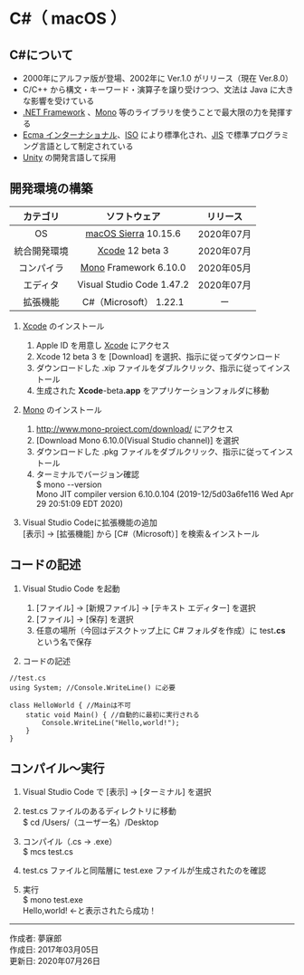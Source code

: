 # C#（ macOS ）

## C#について

* 2000年にアルファ版が登場、2002年に Ver.1.0 がリリース（現在 Ver.8.0）
* C/C++ から構文・キーワード・演算子を譲り受けつつ、文法は Java に大きな影響を受けている
* [.NET Framework](https://ja.wikipedia.org/wiki/.NET_Framework) 、[Mono](http://bit.ly/2l5Mzx1) 等のライブラリを使うことで最大限の力を発揮する
* [Ecma インターナショナル](http://bit.ly/2lLMUZZ)、[ISO](http://bit.ly/1VLZ5lB) により標準化され、[JIS](http://bit.ly/2lQk5vD) で標準プログラミング言語として制定されている
* [Unity](http://bit.ly/2l5GJMb) の開発言語して採用

## 開発環境の構築

|カテゴリ|ソフトウェア|リリース|
|:--:|:--:|:--:|
|OS|[macOS Sierra](https://ja.wikipedia.org/wiki/MacOS) 10.15.6|2020年07月|
|統合開発環境|[Xcode](https://developer.apple.com/download/) 12 beta 3|2020年07月|
|コンパイラ|[Mono](http://www.mono-project.com/) Framework 6.10.0|2020年05月|
|エディタ|Visual Studio Code 1.47.2|2020年07月|
|拡張機能|C#（Microsoft） 1.22.1|ー|

1. [Xcode](https://ja.wikipedia.org/wiki/Xcode) のインストール  
    1. Apple ID を用意し [Xcode](https://developer.apple.com/download/) にアクセス
    1. Xcode 12 beta 3 を [Download] を選択、指示に従ってダウンロード
    1. ダウンロードした .xip ファイルをダブルクリック、指示に従ってインストール
    1. 生成された <b>Xcode</b>-beta<b>.app</b> をアプリケーションフォルダに移動

1. [Mono](http://www.mono-project.com/) のインストール
    1. http://www.mono-project.com/download/ にアクセス
    1. [Download Mono 6.10.0(Visual Studio channel)] を選択
    1. ダウンロードした .pkg ファイルをダブルクリック、指示に従ってインストール
    1. ターミナルでバージョン確認  
    $ mono --version  
    Mono JIT compiler version 6.10.0.104 (2019-12/5d03a6fe116 Wed Apr 29 20:51:09 EDT 2020)

1. Visual Studio Codeに拡張機能の追加  
    [表示] → [拡張機能] から [C#（Microsoft）] を検索＆インストール

## コードの記述

1. Visual Studio Code を起動
    1. [ファイル] → [新規ファイル] → [テキスト エディター] を選択
    1. [ファイル] → [保存] を選択
    1. 任意の場所（今回はデスクトップ上に C# フォルダを作成）に test<b>.cs</b> という名で保存

1. コードの記述
```
//test.cs
using System; //Console.WriteLine() に必要

class HelloWorld { //Mainは不可
    static void Main() { //自動的に最初に実行される
        Console.WriteLine("Hello,world!");
    }
}
```

## コンパイル〜実行

1. Visual Studio Code で [表示] → [ターミナル] を選択

1. test.cs ファイルのあるディレクトリに移動  
$ cd /Users/（ユーザー名）/Desktop

1. コンパイル（.cs → .exe）  
$ mcs test.cs

1. test.cs ファイルと同階層に test.exe ファイルが生成されたのを確認

1. 実行  
$ mono test.exe  
Hello,world! ←と表示されたら成功！

***
作成者: 夢寐郎  
作成日: 2017年03月05日  
更新日: 2020年07月26日